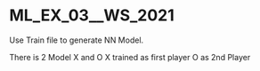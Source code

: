 # ML_EX_03__WS_2021


Use Train file to generate NN Model.

There is 2 Model X and O
X trained as first player 
O as 2nd Player
